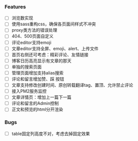 ### Features
- [ ] 浏览数实现 
- [ ] 使用sass重构css，确保各页面间样式不冲突
- [ ] proxy类方法的错误处理
- [ ] 404、500页面自定义
- [ ] 评论editor支持emoji
- [ ] 文章editor支持全屏、emoji、alert、上传文件
- [ ] 首页右侧还可考虑：精彩评论、友情链接
- [ ] 博客日历高亮显示有文章的那天
- [ ] 单独的搜索页面
- [ ] 管理页面增加支持alias搜索
- [ ] 评论和留言增加赞、踩 按钮
- [ ] 文章支持修改创建时间、原创转载翻译tag、置顶、允许禁止评论
- [ ] 接入PM2服务监控
- [ ] 文章详情页：增加上一篇下一篇
- [ ] 评论和留言的Admin控制
- [ ] 正文和预览的html分开渲染

### Bugs
- [ ] table固定列高度不对，考虑去掉固定效果

